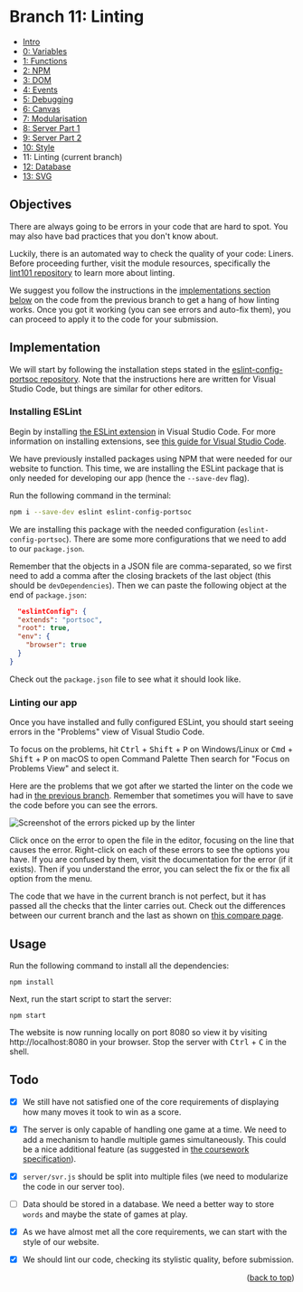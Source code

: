 <div id="top"></div>

<!-- BRANCH TITLE -->

# Branch 11: Linting

- [Intro](https://github.com/portsoc/hangman-in-branches)
- [0: Variables](https://github.com/portsoc/hangman-in-branches/tree/0)
- [1: Functions](https://github.com/portsoc/hangman-in-branches/tree/1)
- [2: NPM](https://github.com/portsoc/hangman-in-branches/tree/2)
- [3: DOM](https://github.com/portsoc/hangman-in-branches/tree/3)
- [4: Events](https://github.com/portsoc/hangman-in-branches/tree/4)
- [5: Debugging](https://github.com/portsoc/hangman-in-branches/tree/5)
- [6: Canvas](https://github.com/portsoc/hangman-in-branches/tree/6)
- [7: Modularisation](https://github.com/portsoc/hangman-in-branches/tree/7)
- [8: Server Part 1](https://github.com/portsoc/hangman-in-branches/tree/8)
- [9: Server Part 2](https://github.com/portsoc/hangman-in-branches/tree/9)
- [10: Style](https://github.com/portsoc/hangman-in-branches/tree/10)
- 11: Linting (current branch)
- [12: Database](https://github.com/portsoc/hangman-in-branches/tree/12)
- [13: SVG](https://github.com/portsoc/hangman-in-branches/tree/13)

## Objectives

There are always going to be errors in your code that are hard to spot.
You may also have bad practices that you don't know about.

Luckily, there is an automated way to check the quality of your code: Liners.
Before proceeding further, visit the module resources, specifically the [lint101 repository](https://github.com/portsoc/lint101) to learn more about linting.

We suggest you follow the instructions in the [implementations section below](#implementations) on the code from the previous branch to get a hang of how linting works.
Once you got it working (you can see errors and auto-fix them), you can proceed to apply it to the code for your submission.

## Implementation

We will start by following the installation steps stated in the [eslint-config-portsoc repository](https://github.com/portsoc/eslint-config-portsoc).
Note that the instructions here are written for Visual Studio Code, but things are similar for other editors.

### Installing ESLint

Begin by installing [the ESLint extension](https://marketplace.visualstudio.com/items?itemName=dbaeumer.vscode-eslint) in Visual Studio Code.
For more information on installing extensions, see [this guide for Visual Studio Code](https://code.visualstudio.com/docs/editor/extension-marketplace#_install-an-extension).

We have previously installed packages using NPM that were needed for our website to function.
This time, we are installing the ESLint package that is only needed for developing our app (hence the `--save-dev` flag).

Run the following command in the terminal:

```bash
npm i --save-dev eslint eslint-config-portsoc
```

We are installing this package with the needed configuration (`eslint-config-portsoc`).
There are some more configurations that we need to add to our `package.json`.

Remember that the objects in a JSON file are comma-separated, so we first need to add a comma after the closing brackets of the last object (this should be `devDependencies`).
Then we can paste the following object at the end of `package.json`:

```json
  "eslintConfig": {
  "extends": "portsoc",
  "root": true,
  "env": {
    "browser": true
  }
}
```

Check out the `package.json` file to see what it should look like.

### Linting our app

Once you have installed and fully configured ESLint, you should start seeing errors in the "Problems" view of Visual Studio Code.

To focus on the problems, hit <kbd>Ctrl</kbd> + <kbd>Shift</kbd> + <kbd>P</kbd> on Windows/Linux or <kbd>Cmd</kbd> + <kbd>Shift</kbd> + <kbd>P</kbd> on macOS to open Command Palette
Then search for "Focus on Problems View" and select it.

Here are the problems that we got after we started the linter on the code we had in [the previous branch](https://github.com/portsoc/hangman-in-branches/tree/10).
Remember that sometimes you will have to save the code before you can see the errors.

![Screenshot of the errors picked up by the linter](https://i.imgur.com/wDlqZhI.png)

Click once on the error to open the file in the editor, focusing on the line that causes the error.
Right-click on each of these errors to see the options you have.
If you are confused by them, visit the documentation for the error (if it exists).
Then if you understand the error, you can select the fix or the fix all option from the menu.

The code that we have in the current branch is not perfect, but it has passed all the checks that the linter carries out.
Check out the differences between our current branch and the last as shown on [this compare page](https://github.com/portsoc/hangman-in-branches/compare/10...11?diff=split).

## Usage

Run the following command to install all the dependencies:

```
npm install
```

Next, run the start script to start the server:

```
npm start
```

The website is now running locally on port 8080 so view it by visiting http://localhost:8080 in your browser.
Stop the server with <kbd>Ctrl</kbd> + <kbd>C</kbd> in the shell.

## Todo

- [x] We still have not satisfied one of the core requirements of displaying how many moves it took to win as a score.

- [x] The server is only capable of handling one game at a time. We need to add a mechanism to handle multiple games simultaneously. This could be a nice additional feature (as suggested in [the coursework specification](https://docs.google.com/document/d/1cF3u2ldutHaBAzFOEsnVwfKrnPTylOrn-hAGFSDWca8/edit)).

- [x] `server/svr.js` should be split into multiple files (we need to modularize the code in our server too).

- [ ] Data should be stored in a database. We need a better way to store `words` and maybe the state of games at play.

- [x] As we have almost met all the core requirements, we can start with the style of our website.

- [x] We should lint our code, checking its stylistic quality, before submission.

<p align="right">(<a href="#top">back to top</a>)</p>
